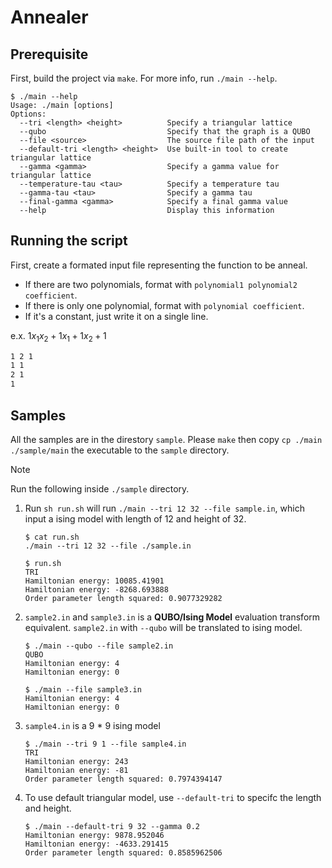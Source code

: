 # Annealer

## Prerequisite

First, build the project via `make`. For more info, run `./main --help`.

```shell
$ ./main --help
Usage: ./main [options]
Options:
  --tri <length> <height>          Specify a triangular lattice
  --qubo                           Specify that the graph is a QUBO
  --file <source>                  The source file path of the input
  --default-tri <length> <height>  Use built-in tool to create triangular lattice
  --gamma <gamma>                  Specify a gamma value for triangular lattice
  --temperature-tau <tau>          Specify a temperature tau
  --gamma-tau <tau>                Specify a gamma tau
  --final-gamma <gamma>            Specify a final gamma value
  --help                           Display this information
```

## Running the script

First, create a formated input file representing the function to be anneal.

- If there are two polynomials, format with `polynomial1 polynomial2 coefficient`.
- If there is only one polynomial, format with `polynomial coefficient`.
- If it's a constant, just write it on a single line.

e.x. $1 x_1 x_2 + 1 x_1 + 1 x_2 + 1$

```txt
1 2 1
1 1
2 1
1
```

## Samples

All the samples are in the direstory `sample`. Please `make` then copy `cp ./main ./sample/main` the executable to the `sample` directory.

> [!NOTE]  
> Run the following inside `./sample` directory.

1. Run `sh run.sh` will run `./main --tri 12 32 --file sample.in`, which input a ising model with length of 12 and height of 32.

   ```shell
   $ cat run.sh
   ./main --tri 12 32 --file ./sample.in

   $ run.sh
   TRI
   Hamiltonian energy: 10085.41901
   Hamiltonian energy: -8268.693888
   Order parameter length squared: 0.9077329282
   ```

2. `sample2.in` and `sample3.in` is a **QUBO/Ising Model** evaluation transform equivalent. `sample2.in` with `--qubo` will be translated to ising model.

   ```shell
   $ ./main --qubo --file sample2.in
   QUBO
   Hamiltonian energy: 4
   Hamiltonian energy: 0

   $ ./main --file sample3.in
   Hamiltonian energy: 4
   Hamiltonian energy: 0
   ```

3. `sample4.in` is a 9 \* 9 ising model

   ```shell
   $ ./main --tri 9 1 --file sample4.in
   TRI
   Hamiltonian energy: 243
   Hamiltonian energy: -81
   Order parameter length squared: 0.7974394147
   ```

4. To use default triangular model, use `--default-tri` to specifc the length and height.

   ```shell
   $ ./main --default-tri 9 32 --gamma 0.2
   Hamiltonian energy: 9878.952046
   Hamiltonian energy: -4633.291415
   Order parameter length squared: 0.8585962506
   ```
